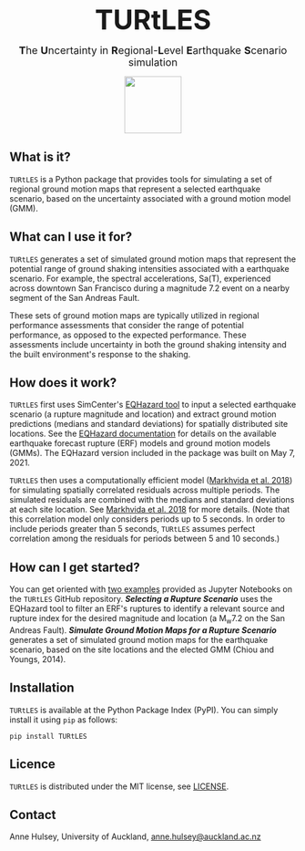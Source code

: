 <p align="center"> <font size=7> <b>TURtLES</b> </font></p>

<p align="center"> <font size=4> <b>T</b>he <b>U</b>ncertainty in <b>R</b>egional-<b>L</b>evel <b>E</b>arthquake <b>S</b>cenario simulation </font></p>

<p align="center"> <img src="https://raw.githubusercontent.com/ahulsey/TURtLES/doc_src/figures/TURtLES_title.png" align="middle" height=100 /></p>



## What is it?

`TURtLES` is a Python package that provides tools for simulating a set of regional ground motion maps that represent a selected earthquake scenario, based on the uncertainty associated with a ground motion model (GMM).

## What can I use it for?

`TURtLES` generates a set of simulated ground motion maps that represent the potential range of ground shaking intensities associated with a earthquake scenario. For example, the spectral accelerations, Sa(T), experienced across downtown San Francisco during a magnitude 7.2 event on a nearby segment of the San Andreas Fault.

These sets of ground motion maps are typically utilized in regional performance assessments that consider the range of potential performance, as opposed to the expected performance. These assessments include uncertainty in both the ground shaking intensity and the built environment's response to the shaking.

## How does it work?

`TURtLES` first uses SimCenter's [EQHazard tool](https://github.com/NHERI-SimCenter/GroundMotionUtilities/tree/master/EQHazard) to input a selected earthquake scenario (a rupture magnitude and location) and extract ground motion predictions (medians and standard deviations) for spatially distributed site locations. See the [EQHazard documentation](https://github.com/NHERI-SimCenter/GroundMotionUtilities/tree/master/EQHazard) for details on the available earthquake forecast rupture (ERF) models and ground motion models (GMMs). The EQHazard version included in the package was built on May 7, 2021.

`TURtLES` then uses a computationally efficient model ([Markhvida et al. 2018](https://doi.org/10.1002/eqe.3007)) for simulating spatially correlated residuals across multiple periods. The simulated residuals are combined with the medians and standard deviations at each site location. See [Markhvida et al. 2018](https://doi.org/10.1002/eqe.3007) for more details. (Note that this correlation model only considers periods up to 5 seconds. In order to include periods greater than 5 seconds, `TURtLES` assumes perfect correlation among the residuals for periods between 5 and 10 seconds.)

## How can I get started?

You can get oriented with [two examples](https://github.com/annehulsey/TURtLES/example) provided as Jupyter Notebooks on the `TURtLES` GitHub repository. ***Selecting a Rupture Scenario*** uses the EQHazard tool to filter an ERF's ruptures to identify a relevant source and rupture index for the desired magnitude and location (a M<sub>w</sub>7.2 on the San Andreas Fault). ***Simulate Ground Motion Maps for a Rupture Scenario*** generates a set of simulated ground motion maps for the earthquake scenario, based on the site locations and the elected GMM (Chiou and Youngs, 2014).

## Installation

`TURtLES` is available at the Python Package Index (PyPI). You can simply install it using `pip` as follows:

```
pip install TURtLES
```

## Licence

`TURtLES` is distributed under the MIT license, see [LICENSE](https://github.com/annehulsey/TURtLES/blob/main/LICENSE).

## Contact

Anne Hulsey, University of Auckland, [anne.hulsey@auckland.ac.nz](anne.hulsey@auckland.ac.nz)

